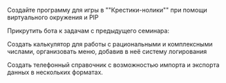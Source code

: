Создайте программу для игры в ""Крестики-нолики"" при помощи виртуального окружения и PIP

Прикрутить бота к задачам с предыдущего семинара:

Создать калькулятор для работы с рациональными и комплексными числами, организовать меню, добавив в неё систему логирования

Создать телефонный справочник с возможностью импорта и экспорта данных в нескольких форматах.